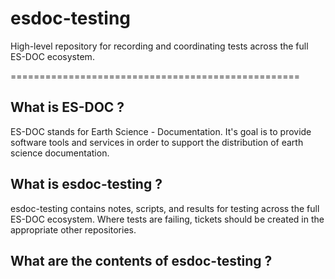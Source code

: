 esdoc-testing
=========

High-level repository for recording and coordinating tests across the full ES-DOC ecosystem.

==================================================

What is ES-DOC ?
--------------------------------------

ES-DOC stands for Earth Science - Documentation.  It's goal is to provide software tools and services in order to support the distribution of earth science documentation.


What is esdoc-testing ?
-------------------

esdoc-testing contains notes, scripts, and results for testing across the full ES-DOC ecosystem.  Where tests are failing, tickets should be created in the appropriate other repositories.


What are the contents of esdoc-testing ?
--------------------------------------

